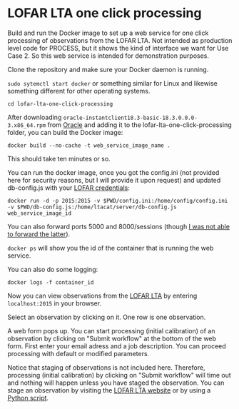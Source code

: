 # LOFAR LTA one click processing

Build and run the Docker image to set up a web service for one click processing of observations from the LOFAR LTA.
Not intended as production level code for PROCESS, but it shows the kind of interface we want for Use  Case 2.
So this web service is intended for demonstration purposes.

Clone the repository and make sure your Docker daemon is running.

`sudo sytemctl start docker` or something similar for Linux and likewise something different for other operating systems.

`cd lofar-lta-one-click-processing`

After downloading ```oracle-instantclient18.3-basic-18.3.0.0.0-3.x86_64.rpm``` from [Oracle](https://www.oracle.com/technetwork/topics/linuxx86-64soft-092277.html) and adding it to the lofar-lta-one-click-processing folder, you can build the Docker image:

`docker build --no-cache -t web_service_image_name .`

This should take ten minutes or so.

You can run the docker image, once you got the config.ini (not provided here for security reasons, but I will provide it upon request) and updated db-config.js with your [LOFAR credentials](https://www.astron.nl/lofarwiki/doku.php?id=public:lta_howto):

`docker run -d -p 2015:2015 -v $PWD/config.ini:/home/config/config.ini -v $PWD/db-config.js:/home/ltacat/server/db-config.js web_service_image_id`

You can also forward ports 5000 and 8000/sessions (though [I was not able to forward the latter](https://github.com/process-project/lofar-lta-one-click-processing/issues/1#issue-406329872)).

`docker ps` will show you the id of the container that is running the web service.

You can also do some logging:

`docker logs -f container_id`

Now you can view observations from the [LOFAR LTA](lta.lofar.eu) by entering
```localhost:2015```
in your browser.

Select an observation by clicking on it. One row is one observation.

A web form pops up. You can start processing (initial calibration) of an observation by clicking on "Submit workflow" at the bottom of the web form. First enter your email adress and a job description. You can proceed processing with default or modified parameters.

Notice that staging of observations is not included here. Therefore, processing (initial calibration) by clicking on "Submit workflow" will time out and nothing will happen unless you have staged the observation. You can stage an observation by visiting the [LOFAR LTA website](https://lta.lofar.eu) or by using a [Python script](https://www.astron.nl/lofarwiki/doku.php?id=public:lta_tricks&s%5B%5D=staging&s%5B%5D=api).
